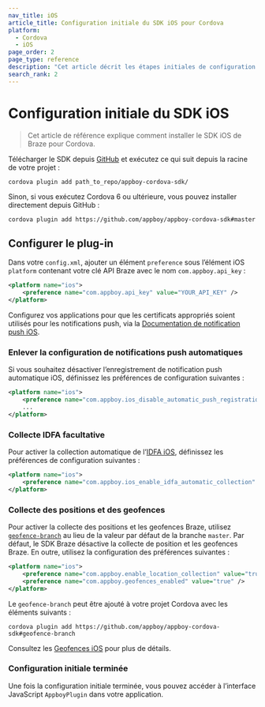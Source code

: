 ```yaml
---
nav_title: iOS
article_title: Configuration initiale du SDK iOS pour Cordova
platform: 
  - Cordova
  - iOS
page_order: 2
page_type: reference
description: "Cet article décrit les étapes initiales de configuration SDK pour les applications iOS fonctionnant sur Cordova."
search_rank: 2
---
```


# Configuration initiale du SDK iOS

> Cet article de référence explique comment installer le SDK iOS de Braze pour Cordova. 

Télécharger le SDK depuis [GitHub][1] et exécutez ce qui suit depuis la racine de votre projet :

```
cordova plugin add path_to_repo/appboy-cordova-sdk/
```

Sinon, si vous exécutez Cordova 6 ou ultérieure, vous pouvez installer directement depuis GitHub :

```
cordova plugin add https://github.com/appboy/appboy-cordova-sdk#master
```

## Configurer le plug-in

Dans votre `config.xml`, ajouter un élément `preference` sous l’élément iOS `platform` contenant votre clé API Braze avec le nom `com.appboy.api_key` :

```xml
<platform name="ios">
    <preference name="com.appboy.api_key" value="YOUR_API_KEY" />
</platform>
```

Configurez vos applications pour que les certificats appropriés soient utilisés pour les notifications push, via la [Documentation de notification push iOS][2].

### Enlever la configuration de notifications push automatiques

Si vous souhaitez désactiver l’enregistrement de notification push automatique iOS, définissez les préférences de configuration suivantes :

```xml
<platform name="ios">
    <preference name="com.appboy.ios_disable_automatic_push_registration" value="YES" />
    ...
</platform>
```

### Collecte IDFA facultative

Pour activer la collection automatique de l’[IDFA iOS][3], définissez les préférences de configuration suivantes :

```xml
<platform name="ios">
    <preference name="com.appboy.ios_enable_idfa_automatic_collection" value="YES" />
</platform>
```

### Collecte des positions et des geofences

Pour activer la collecte des positions et les geofences Braze, utilisez [`geofence-branch`][3] au lieu de la valeur par défaut de la branche `master`. Par défaut, le SDK Braze désactive la collecte de position et les geofences Braze. En outre, utilisez la configuration des préférences suivantes :

```xml
<platform name="ios">
    <preference name="com.appboy.enable_location_collection" value="true" />
    <preference name="com.appboy.geofences_enabled" value="true" />
</platform>
```

Le `geofence-branch` peut être ajouté à votre projet Cordova avec les éléments suivants :

```
cordova plugin add https://github.com/appboy/appboy-cordova-sdk#geofence-branch
```

Consultez les [Geofences iOS][4] pour plus de détails.

### Configuration initiale terminée

Une fois la configuration initiale terminée, vous pouvez accéder à l’interface JavaScript `AppboyPlugin` dans votre application.

[1]: https://github.com/Appboy/appboy-cordova-sdk
[2]: {{site.baseurl}}/developer_guide/platform_integration_guides/swift/push_notifications/integration/
[3]: {{site.baseurl}}/developer_guide/platform_integration_guides/swift/analytics/swift_idfv/
[4]: {{site.baseurl}}/developer_guide/platform_integration_guides/swift/advanced_use_cases/locations_and_geofences/
